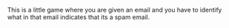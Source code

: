 This is a little game where you are given an email and you have to identify what in that email indicates that its a spam email.
